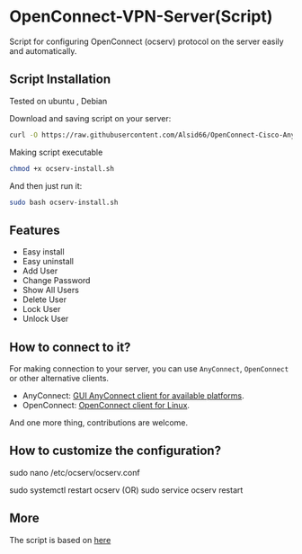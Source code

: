 # OpenConnect-VPN-Server(Script)
Script for configuring OpenConnect (ocserv) protocol on the server easily and automatically.


## Script Installation
Tested on ubuntu , Debian

Download and saving script on your server:
```bash
curl -O https://raw.githubusercontent.com/Alsid66/OpenConnect-Cisco-AnyConnect-VPN-Server-OneKey-ocserv/master/ocserv-install.sh
```

Making script executable
```bash
chmod +x ocserv-install.sh
```

And then just run it:
```sh
sudo bash ocserv-install.sh
``` 

## Features
- Easy install
- Easy uninstall
- Add User
- Change Password
- Show All Users
- Delete User
- Lock User
- Unlock User

## How to connect to it?
For making connection to your server, you can use `AnyConnect`, `OpenConnect` or other alternative clients.

- AnyConnect: [GUI AnyConnect client for available platforms](https://it.umn.edu/vpn-downloads-guides).
- OpenConnect: [OpenConnect client for Linux](https://computingforgeeks.com/how-to-connect-to-vpn-server-with-openconnect-ssl-vpn-client-on-linux/).

And one more thing, contributions are welcome.

## How to customize the configuration?

sudo nano /etc/ocserv/ocserv.conf

sudo systemctl restart ocserv (OR) sudo service ocserv restart

## More
The script is based on [here](https://ocserv.gitlab.io/www/recipes-ocserv-configuration-basic.html)
